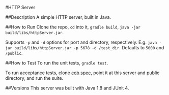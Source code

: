 #HTTP Server

##Description
A simple HTTP server, built in Java.

##How to Run
Clone the repo, `cd` into it, `gradle build`, `java -jar build/libs/httpServer.jar`.

Supports `-p` and `-d` options for port and directory, respectively. E.g. `java -jar build/libs/httpServer.jar -p 5678 -d /test_dir`. Defaults to `5000` and `/public`.

##How to Test
To run the unit tests, `gradle test`.

To run acceptance tests, clone [cob spec](https://github.com/8thlight/cob_spec), point it at this server and public directory, and run the suite.

##Versions
This server was built with Java 1.8 and JUnit 4.